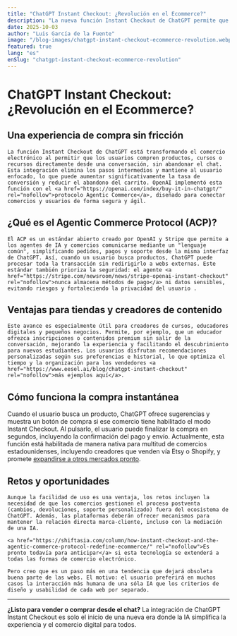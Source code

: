 ```yaml
---
title: "ChatGPT Instant Checkout: ¿Revolución en el Ecommerce?"
description: "La nueva función Instant Checkout de ChatGPT permite que los usuarios compren productos, cursos o recursos directamente desde una conversación, sin abandonar el chat."
date: 2025-10-03
author: "Luis García de la Fuente"
image: "/blog-images/chatgpt-instant-checkout-ecommerce-revolution.webp"
featured: true
lang: "es"
enSlug: "chatgpt-instant-checkout-ecommerce-revolution"
---
```


# ChatGPT Instant Checkout: ¿Revolución en el Ecommerce?

## Una experiencia de compra sin fricción

```
La función Instant Checkout de ChatGPT está transformando el comercio electrónico al permitir que los usuarios compren productos, cursos o recursos directamente desde una conversación, sin abandonar el chat. Esta integración elimina los pasos intermedios y mantiene al usuario enfocado, lo que puede aumentar significativamente la tasa de conversión y reducir el abandono del carrito. OpenAI implementó esta función con el <a href="https://openai.com/index/buy-it-in-chatgpt/" rel="nofollow">protocolo Agentic Commerce</a>, diseñado para conectar comercios y usuarios de forma segura y ágil.
```


## ¿Qué es el Agentic Commerce Protocol (ACP)?

```
El ACP es un estándar abierto creado por OpenAI y Stripe que permite a los agentes de IA y comercios comunicarse mediante un "lenguaje común", simplificando pedidos, pagos y soporte desde la misma interfaz de ChatGPT. Así, cuando un usuario busca productos, ChatGPT puede procesar toda la transacción sin redirigirlo a webs externas. Este estándar también prioriza la seguridad: el agente <a href="https://stripe.com/newsroom/news/stripe-openai-instant-checkout" rel="nofollow">nunca almacena métodos de pago</a> ni datos sensibles, evitando riesgos y fortaleciendo la privacidad del usuario .
```


## Ventajas para tiendas y creadores de contenido

```
Este avance es especialmente útil para creadores de cursos, educadores digitales y pequeños negocios. Permite, por ejemplo, que un educador ofrezca inscripciones o contenidos premium sin salir de la conversación, mejorando la experiencia y facilitando el descubrimiento para nuevos estudiantes. Los usuarios disfrutan recomendaciones personalizadas según sus preferencias e historial, lo que optimiza el tiempo y la organización para los vendedores <a href="https://www.eesel.ai/blog/chatgpt-instant-checkout" rel="nofollow">más ejemplos aquí</a>.
```


## Cómo funciona la compra instantánea

Cuando el usuario busca un producto, ChatGPT ofrece sugerencias y muestra un botón de compra si ese comercio tiene habilitado el modo Instant Checkout. Al pulsarlo, el usuario puede finalizar la compra en segundos, incluyendo la confirmación del pago y envío. Actualmente, esta función está habilitada de manera nativa para multitud de comercios estadounidenses, incluyendo creadores que venden vía Etsy o Shopify, y promete <a href="https://fortune.com/2025/09/29/openai-rolls-out-purchases-direct-from-chatgpt-in-a-radical-shift-to-e-commerce-and-direct-challenge-to-google/" rel="nofollow">expandirse a otros mercados pronto</a>.

## Retos y oportunidades

```
Aunque la facilidad de uso es una ventaja, los retos incluyen la necesidad de que los comercios gestionen el proceso postventa (cambios, devoluciones, soporte personalizado) fuera del ecosistema de ChatGPT. Además, las plataformas deberán ofrecer mecanismos para mantener la relación directa marca-cliente, incluso con la mediación de una IA. 

<a href="https://shiftasia.com/column/how-instant-checkout-and-the-agentic-commerce-protocol-redefine-ecommerce/" rel="nofollow">Es pronto todavía para anticipar</a> si esta tecnología se extenderá a todas las formas de comercio electrónico. 

Pero creo que es un paso más en una tendencia que dejará obsoleta buena parte de las webs. El motivo: el usuario preferirá en muchos casos la interacción más humana de una sóla IA que los criterios de diseño y usabilidad de cada web por separado.
```

***

**¿Listo para vender o comprar desde el chat?** La integración de ChatGPT Instant Checkout es solo el inicio de una nueva era donde la IA simplifica la experiencia y el comercio digital para todos.